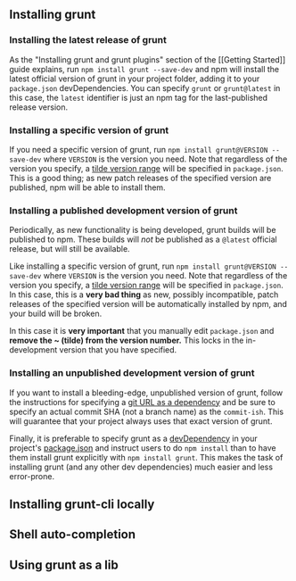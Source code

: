 ## Installing grunt

### Installing the latest release of grunt
As the "Installing grunt and grunt plugins" section of the [[Getting Started]] guide explains, run `npm install grunt --save-dev` and npm will install the latest official version of grunt in your project folder, adding it to your `package.json` devDependencies. You can specify `grunt` or `grunt@latest` in this case, the `latest` identifier is just an npm tag for the last-published release version.

### Installing a specific version of grunt
If you need a specific version of grunt, run `npm install grunt@VERSION --save-dev` where `VERSION` is the version you need. Note that regardless of the version you specify, a [tilde version range][] will be specified in `package.json`. This is a good thing; as new patch releases of the specified version are published, npm will be able to install them.

[tilde version range]: https://npmjs.org/doc/json.html#Tilde-Version-Ranges

### Installing a published development version of grunt
Periodically, as new functionality is being developed, grunt builds will be published to npm. These builds will _not_ be published as a `@latest` official release, but will still be available.

Like installing a specific version of grunt, run `npm install grunt@VERSION --save-dev` where `VERSION` is the version you need. Note that regardless of the version you specify, a [tilde version range][] will be specified in `package.json`. In this case, this is a **very bad thing** as new, possibly incompatible, patch releases of the specified version will be automatically installed by npm, and your build will be broken.

In this case it is **very important** that you manually edit `package.json` and **remove the ~ (tilde) from the version number.** This locks in the in-development version that you have specified.

### Installing an unpublished development version of grunt
If you want to install a bleeding-edge, unpublished version of grunt, follow the instructions for specifying a [git URL as a dependency](https://npmjs.org/doc/json.html#Git-URLs-as-Dependencies) and be sure to specify an actual commit SHA (not a branch name) as the `commit-ish`. This will guarantee that your project always uses that exact version of grunt.


Finally, it is preferable to specify grunt as a [devDependency](https://npmjs.org/doc/json.html#devDependencies) in your project's [package.json](https://npmjs.org/doc/json.html) and instruct users to do `npm install` than to have them install grunt explicitly with `npm install grunt`. This makes the task of installing grunt (and any other dev dependencies) much easier and less error-prone.


## Installing grunt-cli locally


## Shell auto-completion


## Using grunt as a lib

